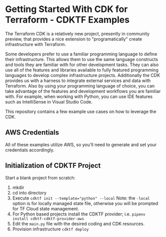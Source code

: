 # Getting Started With CDK for Terraform - CDKTF Examples

The Terraform CDK is a relatively new project, presently in community preview, that provides a nice extension to "programatically" create infrastructure with Terraform.

Some developers prefer to use a familiar programming language to define their infrastructure. This allows them to use the same language constructs and tools they are familiar with for other development tasks. They can also use all of the features and libraries available to fully featured programming languages to develop complex infrastructure projects. Additionally the CDK provides us with a harness to integrate external services and data with Terraform. Also by using your programming language of choice, you can take advantage of the features and development workflows you are familiar with. For example, when working with Python, you can use IDE features such as IntelliSense in Visual Studio Code.

This repository contains a few example use cases on how to leverage the CDK.

## AWS Credentials

All of these examples utilize AWS, so you'll need to generate and set your credentials accordingly.

## Initialization of CDKTF Project

Start a blank project from scratch:

1. mkdir <your directory name>
2. cd into directory
3. Execute `cdktf init --template="python" --local`
   Note: the `-local` option is for locally managed state file, otherwise you will be prompted for TF Cloud state management.
4. For Python based projects install the CDKTF provider; i.e. `pipenv install cdktf-cdktf-provider-aws`
5. Edit the `main.py` file with the desired coding and CDK resources.
6. Provision infrastructure `cdktf deploy`